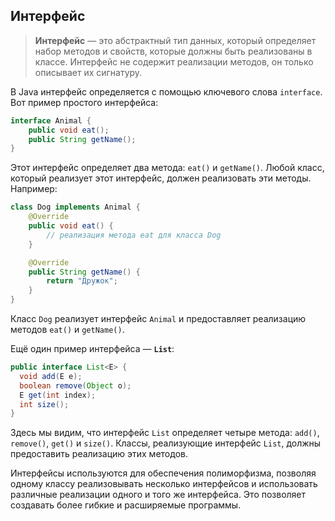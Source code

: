 ## Интерфейс

> **Интерфейс** — это абстрактный тип данных, который определяет набор методов и свойств, которые должны быть реализованы в классе. Интерфейс не содержит реализации методов, он только описывает их сигнатуру.

В Java интерфейс определяется с помощью ключевого слова `interface`. Вот пример простого интерфейса:

```java
interface Animal {
    public void eat();
    public String getName();
}
```

Этот интерфейс определяет два метода: `eat()` и `getName()`. Любой класс, который реализует этот интерфейс, должен реализовать эти методы. Например:

```java
class Dog implements Animal {
    @Override
    public void eat() {
        // реализация метода eat для класса Dog
    }

    @Override
    public String getName() {
        return "Дружок";
    }
}
```

Класс `Dog` реализует интерфейс `Animal` и предоставляет реализацию методов `eat()` и `getName()`.

Ещё один пример интерфейса — **`List`**:

```java
public interface List<E> {
  void add(E e);
  boolean remove(Object o);
  E get(int index);
  int size();
}
```

Здесь мы видим, что интерфейс `List` определяет четыре метода: `add()`, `remove()`, `get()` и `size()`. Классы, реализующие интерфейс `List`, должны предоставить реализацию этих методов.

Интерфейсы используются для обеспечения полиморфизма, позволяя одному классу реализовывать несколько интерфейсов и использовать различные реализации одного и того же интерфейса. Это позволяет создавать более гибкие и расширяемые программы.